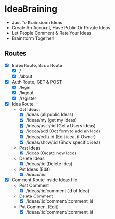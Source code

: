 # IdeaBraining

* Just To Brainstorm Ideas
* Create An Account, Have Public Or Private Ideas
* Let People Comment & Rate Your Ideas
* Brainstorm Together!

## Routes

* [x] Index Route, Basic Route
    * [x] /
    * [x] /about
* [x] Auth Route, GET & POST
    * [x] /login
    * [x] /logout 
    * [x] /register
* [x] Idea Route
    * Get Ideas:
        * [x] /ideas (all public Ideas)
        * [x] /ideas/my (get my Ideas)
        * [x] /ideas/user/:id (Get a Users ideas)
        * [x] /ideas/add (Get form to add an Idea)
        * [x] /ideas/edit/:id (Edit idea, if Owner)
        * [x] /ideas/show/:id (Show specific idea)
    * Post Ideas
        * [x] /ideas  (Create new Idea)
        
    * Delete Ideas
        * [x] /ideas/:id (Delete Idea)
    * Put Ideas (Edit)
        * [x] /ideas/:id
* [x] Comment Route Inside Ideas file
    * Post Comment
        * [x] /ideas/:id/comment (id of Idea)
    * Delete Comment  
        * [x] /ideas/:id/comment/:comment_id
    * Put Comment (Edit)
        * [x] /ideas/:id/comment/:comment_id
